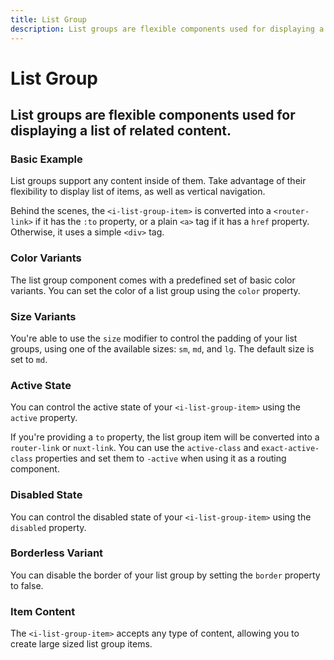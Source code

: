 ```yaml
---
title: List Group
description: List groups are flexible components used for displaying a list of related content.
---
```


<script setup>
import * as examples from '../../../examples/components/list-group'
</script>

# List Group

## List groups are flexible components used for displaying a list of related content.

### Basic Example
List groups support any content inside of them. Take advantage of their flexibility to display list of items, as well as vertical navigation.

<example type="icon" :component="examples.IListGroupBasicExample" :html="examples.IListGroupBasicExampleHTML"></example>

Behind the scenes, the `<i-list-group-item>` is converted into a `<router-link>` if it has the `:to` property, or a plain `<a>` tag if it has a `href` property. Otherwise, it uses a simple `<div>` tag.

### Color Variants
The list group component comes with a predefined set of basic color variants. You can set the color of a list group using the `color` property.

<example type="icon" :component="examples.IListGroupColorVariantsExample" :html="examples.IListGroupColorVariantsExampleHTML"></example>

### Size Variants
You're able to use the `size` modifier to control the padding of your list groups, using one of the available sizes: `sm`, `md`, and `lg`. The default size is set to `md`.

<example type="icon" :component="examples.IListGroupSizeVariantsExample" :html="examples.IListGroupSizeVariantsExampleHTML"></example>

### Active State
You can control the active state of your `<i-list-group-item>` using the `active` property. 

If you're providing a `to` property, the list group item will be converted into a `router-link` or `nuxt-link`. You can use the `active-class` and `exact-active-class` properties and set them to `-active` when using it as a routing component.

<example type="icon" :component="examples.IListGroupStateActiveExample" :html="examples.IListGroupStateActiveExampleHTML"></example>

### Disabled State
You can control the disabled state of your `<i-list-group-item>` using the `disabled` property. 

<example type="icon" :component="examples.IListGroupStateDisabledExample" :html="examples.IListGroupStateDisabledExampleHTML"></example>

### Borderless Variant
You can disable the border of your list group by setting the `border` property to false. 

<example type="icon" :component="examples.IListGroupBorderlessExample" :html="examples.IListGroupBorderlessExampleHTML"></example>

### Item Content
The `<i-list-group-item>` accepts any type of content, allowing you to create large sized list group items.

<example type="icon" :component="examples.IListGroupContentExample" :html="examples.IListGroupContentExampleHTML"></example>
